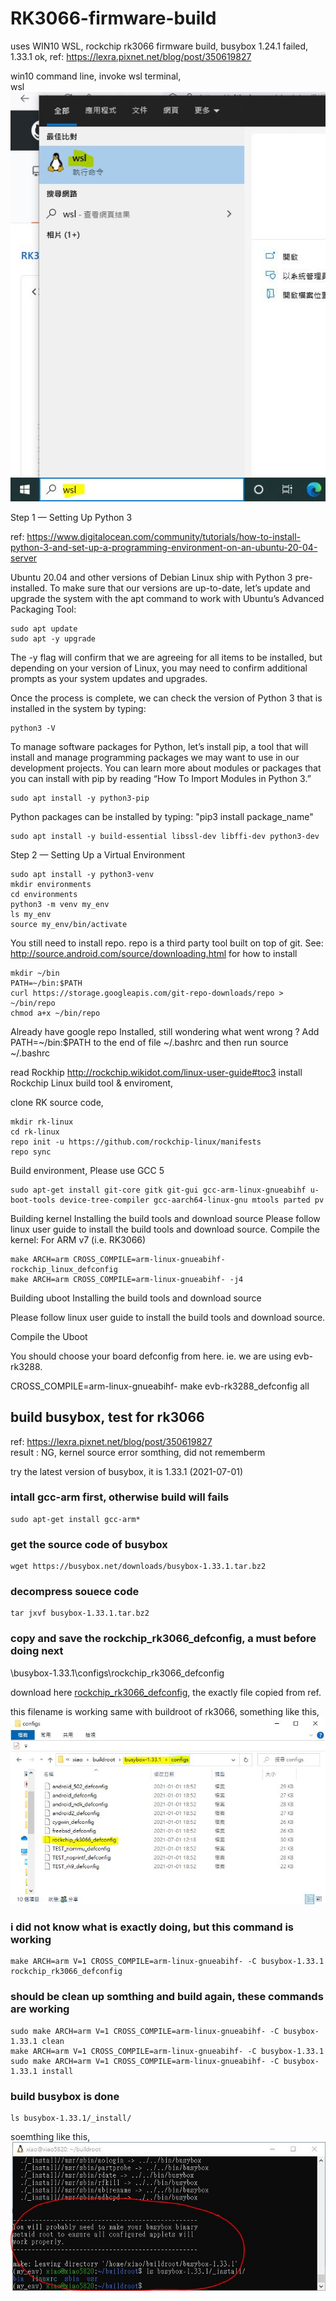 # RK3066-firmware-build
uses WIN10 WSL, rockchip rk3066 firmware build, busybox 1.24.1 failed, 1.33.1 ok, ref: https://lexra.pixnet.net/blog/post/350619827  


win10 command line, invoke wsl terminal,  
wsl  
![wsl_command.JPG](wsl_command.JPG)  


Step 1 — Setting Up Python 3

ref: https://www.digitalocean.com/community/tutorials/how-to-install-python-3-and-set-up-a-programming-environment-on-an-ubuntu-20-04-server

Ubuntu 20.04 and other versions of Debian Linux ship with Python 3 pre-installed. 
To make sure that our versions are up-to-date, let’s update and upgrade the system with the apt command to work with 
Ubuntu’s Advanced Packaging Tool:
```
sudo apt update
sudo apt -y upgrade
```  

The -y flag will confirm that we are agreeing for all items to be installed, but depending on your version of Linux, 
you may need to confirm additional prompts as your system updates and upgrades. 


Once the process is complete, we can check the version of Python 3 that is installed in the system by typing: 
```
python3 -V
```

To manage software packages for Python, let’s install pip, 
a tool that will install and manage programming packages we may want to use in our development projects. 
You can learn more about modules or packages that you can install with pip by reading “How To Import Modules in Python 3.”
```
sudo apt install -y python3-pip
```

Python packages can be installed by typing:
"pip3 install package_name"


```
sudo apt install -y build-essential libssl-dev libffi-dev python3-dev
```

Step 2 — Setting Up a Virtual Environment

```
sudo apt install -y python3-venv
mkdir environments
cd environments
python3 -m venv my_env
ls my_env
source my_env/bin/activate
```



You still need to install repo. 
repo is a third party tool built on top of git. See: http://source.android.com/source/downloading.html for how to install

```
mkdir ~/bin
PATH=~/bin:$PATH
curl https://storage.googleapis.com/git-repo-downloads/repo > ~/bin/repo
chmod a+x ~/bin/repo
```
Already have google repo Installed, still wondering what went wrong ?
Add PATH=~/bin:$PATH to the end of file ~/.bashrc and then run source ~/.bashrc

read Rockhip http://rockchip.wikidot.com/linux-user-guide#toc3
install Rockchip Linux build tool & enviroment,

clone RK source code,
```
mkdir rk-linux
cd rk-linux
repo init -u https://github.com/rockchip-linux/manifests
repo sync
```


Build environment, Please use GCC 5
```
sudo apt-get install git-core gitk git-gui gcc-arm-linux-gnueabihf u-boot-tools device-tree-compiler gcc-aarch64-linux-gnu mtools parted pv
```

Building kernel
Installing the build tools and download source
Please follow linux user guide to install the build tools and download source.
Compile the kernel:
For ARM v7 (i.e. RK3066)
```
make ARCH=arm CROSS_COMPILE=arm-linux-gnueabihf- rockchip_linux_defconfig
make ARCH=arm CROSS_COMPILE=arm-linux-gnueabihf- -j4
```

Building uboot
Installing the build tools and download source

Please follow linux user guide to install the build tools and download source.

Compile the Uboot

You should choose your board defconfig from here. ie. we are using evb-rk3288.

CROSS_COMPILE=arm-linux-gnueabihf- make evb-rk3288_defconfig all






## build busybox, test for rk3066
ref: https://lexra.pixnet.net/blog/post/350619827  
result : NG, kernel source error somthing, did not rememberm

try the latest version of busybox, it is 1.33.1 (2021-07-01)

### intall gcc-arm first, otherwise build will fails  
```
sudo apt-get install gcc-arm*
```

### get the source code of busybox  
```
wget https://busybox.net/downloads/busybox-1.33.1.tar.bz2
```

### decompress souece code  
```
tar jxvf busybox-1.33.1.tar.bz2
```
### copy and save the rockchip_rk3066_defconfig, a must before doing next  
\busybox-1.33.1\configs\rockchip_rk3066_defconfig

download here [rockchip_rk3066_defconfig](rockchip_rk3066_defconfig), the exactly file copied from ref.   

this filename is working same with buildroot of rk3066, something like this,  
![rockchip_rk3066_defconfig_save.JPG](rockchip_rk3066_defconfig_save.JPG)  


### i did not know what is exactly doing, but this command is working  

```
make ARCH=arm V=1 CROSS_COMPILE=arm-linux-gnueabihf- -C busybox-1.33.1 rockchip_rk3066_defconfig
```

### should be clean up somthing and build again,  these commands are working  
```
sudo make ARCH=arm V=1 CROSS_COMPILE=arm-linux-gnueabihf- -C busybox-1.33.1 clean
make ARCH=arm V=1 CROSS_COMPILE=arm-linux-gnueabihf- -C busybox-1.33.1
sudo make ARCH=arm V=1 CROSS_COMPILE=arm-linux-gnueabihf- -C busybox-1.33.1 install
```

### build busybox is done
```
ls busybox-1.33.1/_install/
```

soemthing like this,
![RK3066_busybox_1.33.1_done.JPG](RK3066_busybox_1.33.1_done.JPG)  

